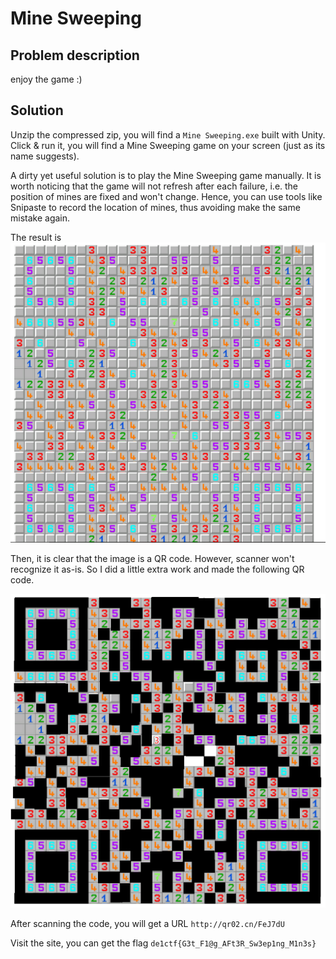 # Mine Sweeping

## Problem description

enjoy the game :)

## Solution

Unzip the compressed zip, you will find a `Mine Sweeping.exe` built with Unity. Click & run it, you will find a Mine Sweeping game on your screen (just as its name suggests).

A dirty yet useful solution is to play the Mine Sweeping game manually. It is worth noticing that the game will not refresh after each failure, i.e. the position of mines are fixed and won't change. Hence, you can use tools like Snipaste to record the location of mines, thus avoiding make the same mistake again.

The result is ![result](mine-sweeping.png)

Then, it is clear that the image is a QR code. However, scanner won't recognize it as-is. So I did a little extra work and made the following QR code.

![qrcode](qrcode.png)

After scanning the code, you will get a URL `http://qr02.cn/FeJ7dU`

Visit the site, you can get the flag
`de1ctf{G3t_F1@g_AFt3R_Sw3ep1ng_M1n3s}`
